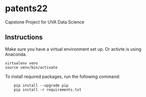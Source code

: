 # patents22
Capstone Project for UVA Data Science 

## Instructions

Make sure you have a virtual environment set up.
Or activte is using Anaconda.



```
virtualenv venv
source venv/bin/activate
```



To install required packages, run the following command:

```
    pip install --upgrade pip
    pip install -r requirements.txt

```
